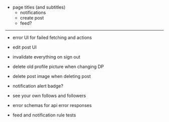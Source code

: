 - page titles (and subtitles)
    - notifications
    - create post
    - feed?

-----------------------------

- error UI for failed fetching and actions
- edit post UI
- invalidate everything on sign out
- delete old profile picture when changing DP
- delete post image when deleting post
- notification alert badge?

- see your own follows and followers

- error schemas for api error responses
- feed and notification rule tests
